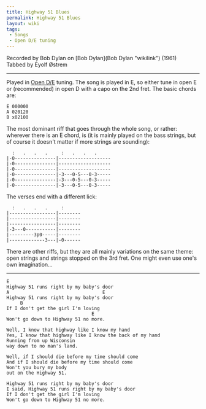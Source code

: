 ```yaml
---
title: Highway 51 Blues
permalink: Highway 51 Blues
layout: wiki
tags:
 - Songs
 - Open D/E tuning
---
```


Recorded by Bob Dylan on [Bob Dylan](Bob Dylan "wikilink") (1961)  
Tabbed by Eyolf Østrem

* * * * *

Played in [Open D/E](Help:Roadmaps#Open_tunings "wikilink") tuning. The
song is played in E, so either tune in open E or (recommended) in open D
with a capo on the 2nd fret. The basic chords are:

    E 000000
    A 020120
    B x02100

The most dominant riff that goes through the whole song, or rather:
wherever there is an E chord, is (it is mainly played on the bass
strings, but of course it doesn't matter if more strings are sounding):

      :   .   .   .     :   .   .   .
    |-0---------------|-------------------
    |-0---------------|-------------------
    |-0---------------|-------------------
    |-0---------------|-3---0-5---0-3-----
    |-0---------------|-3---0-5---0-3-----
    |-0---------------|-3---0-5---0-3-----

The verses end with a different lick:

      :   .   .   .     :
    |-----------------|--------
    |-----------------|--------
    |-----------------|--------
    |-3---0-----------|--------
    |---------3p0-----|--------
    |-------------3---|-0------

There are other riffs, but they are all mainly variations on the same
theme: open strings and strings stopped on the 3rd fret. One might even
use one's own imagination...

* * * * *

    E
    Highway 51 runs right by my baby's door
    A                                  E
    Highway 51 runs right by my baby's door
         B
    If I don't get the girl I'm loving
                                   E
    Won't go down to Highway 51 no more.

    Well, I know that highway like I know my hand
    Yes, I know that highway like I know the back of my hand
    Running from up Wisconsin
    way down to no man's land.

    Well, if I should die before my time should come
    And if I should die before my time should come
    Won't you bury my body
    out on the Highway 51.

    Highway 51 runs right by my baby's door
    I said, Highway 51 runs right by my baby's door
    If I don't get the girl I'm loving
    Won't go down to Highway 51 no more.
